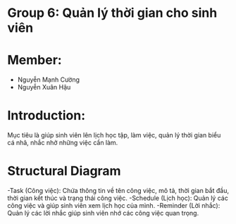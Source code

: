 # Group 6: Quản lý thời gian cho sinh viên
# Member: 
- Nguyễn Mạnh Cường
- Nguyễn Xuân Hậu
# Introduction: 
Mục tiêu là giúp sinh viên lên lịch học tập, làm việc, quản lý thời gian biểu cá nhâ, nhắc nhở những việc cần làm.
# Structural Diagram
-Task (Công việc): Chứa thông tin về tên công việc, mô tả, thời gian bắt đầu, thời gian kết thúc và trạng thái công việc.
-Schedule (Lịch học): Quản lý các công việc và giúp sinh viên xem lịch học của mình.
-Reminder (Lời nhắc): Quản lý các lời nhắc giúp sinh viên nhớ các công việc quan trọng.
